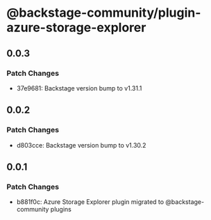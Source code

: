 # @backstage-community/plugin-azure-storage-explorer

## 0.0.3

### Patch Changes

- 37e9681: Backstage version bump to v1.31.1

## 0.0.2

### Patch Changes

- d803cce: Backstage version bump to v1.30.2

## 0.0.1

### Patch Changes

- b881f0c: Azure Storage Explorer plugin migrated to @backstage-community plugins
